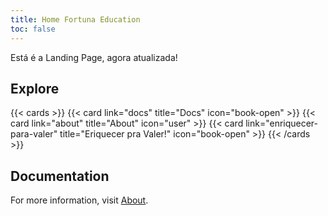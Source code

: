 ```yaml
---
title: Home Fortuna Education
toc: false
---
```


Está é a Landing Page, agora atualizada!

## Explore

{{< cards >}}
  {{< card link="docs" title="Docs" icon="book-open" >}}
  {{< card link="about" title="About" icon="user" >}}
  {{< card link="enriquecer-para-valer" title="Eriquecer pra Valer!" icon="book-open" >}}
{{< /cards >}}

## Documentation

For more information, visit [About](/about.md).
